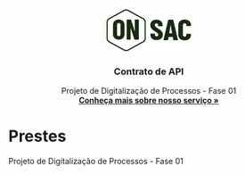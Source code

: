 
<p align="center">
  <a href="https://onsac.com/">
    <img src="https://github.com/onsac/AIO-Integrador/blob/master/Telas-Configura%C3%A7%C3%A3o/ONSAC%20-%20LOGO.png" >
  </a>
</p>

<h3 align="center">Contrato de API</h3>

<p align="center">
  Projeto de Digitalização de Processos - Fase 01
  <br>
  <a href="https://onsac.com/"><strong>Conheça mais sobre nosso serviço »</strong></a>
  </p>

# Prestes
Projeto de Digitalização de Processos - Fase 01
